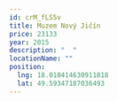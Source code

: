 ```yaml
---
id: crM_fLS5v
title: Muzem Nový Jičín
price: 23133
year: 2015
description: "  "
locationName: ""
position:
  lng: 18.010414630911818
  lat: 49.59347187036493
---
```

